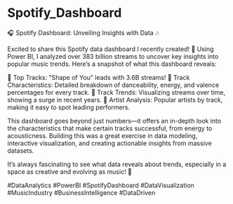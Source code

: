 # Spotify_Dashboard

🎧 Spotify Dashboard: Unveiling Insights with Data 🎶

Excited to share this Spotify data dashboard I recently created! 🎉 Using Power BI, I analyzed over 383 billion streams to uncover key insights into popular music trends. Here’s a snapshot of what this dashboard reveals:

🔹 Top Tracks: "Shape of You" leads with 3.6B streams!
🔹 Track Characteristics: Detailed breakdown of danceability, energy, and valence percentages for every track.
🔹 Track Trends: Visualizing streams over time, showing a surge in recent years.
🔹 Artist Analysis: Popular artists by track, making it easy to spot leading performers.

This dashboard goes beyond just numbers—it offers an in-depth look into the characteristics that make certain tracks successful, from energy to acousticness. Building this was a great exercise in data modeling, interactive visualization, and creating actionable insights from massive datasets.

It’s always fascinating to see what data reveals about trends, especially in a space as creative and evolving as music! 🎵

#DataAnalytics #PowerBI #SpotifyDashboard #DataVisualization #MusicIndustry #BusinessIntelligence #DataDriven

